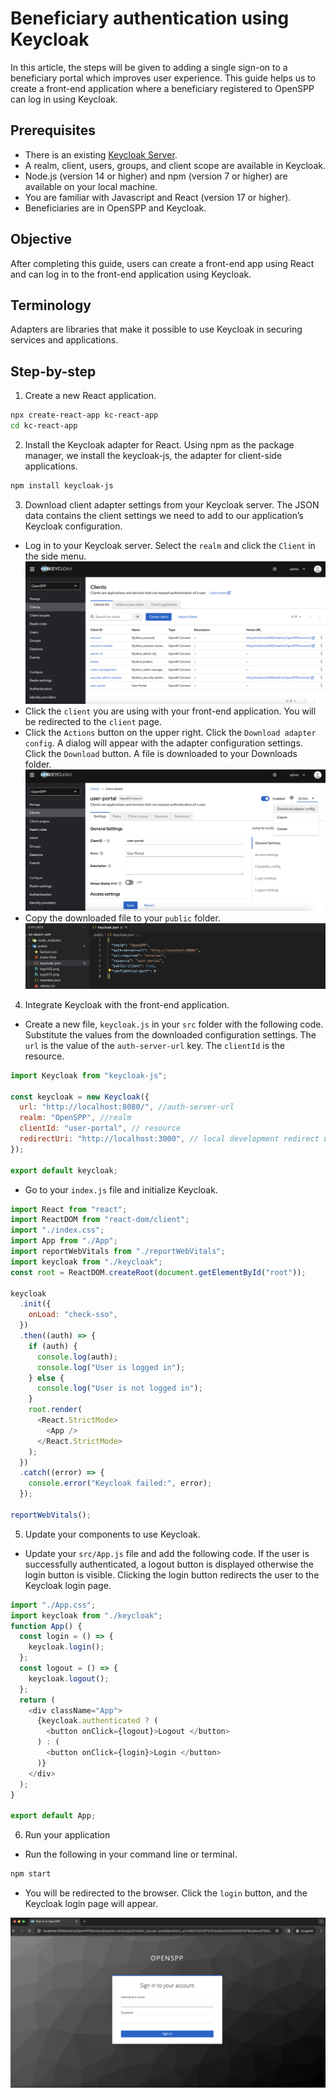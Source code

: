 # Beneficiary authentication using Keycloak

In this article, the steps will be given to adding a single sign-on to a beneficiary portal which improves user experience. This guide helps us to create a front-end application where a beneficiary registered to OpenSPP can log in using Keycloak.

## Prerequisites

- There is an existing [Keycloak Server](https://docs.openspp.org/howto/developer_guides/oidc.html).
- A realm, client, users, groups, and client scope are available in Keycloak.
- Node.js (version 14 or higher) and npm (version 7 or higher) are available on your local machine.
- You are familiar with Javascript and React (version 17 or higher).
- Beneficiaries are in OpenSPP and Keycloak.

## Objective

After completing this guide, users can create a front-end app using React and can log in to the front-end application using Keycloak.

## Terminology

Adapters are libraries that make it possible to use Keycloak in securing services and applications.

## Step-by-step

1. Create a new React application.

```bash
npx create-react-app kc-react-app
cd kc-react-app
```

2. Install the Keycloak adapter for React. Using npm as the package manager, we install the keycloak-js, the adapter for client-side applications.

```bash
npm install keycloak-js
```

3. Download client adapter settings from your Keycloak server. The JSON data contains the client settings we need to add to our application’s Keycloak configuration.

- Log in to your Keycloak server. Select the `realm` and click the `Client` in the side menu.
  ![](beneficiary_keycloak/3.1.png)
- Click the `client` you are using with your front-end application. You will be redirected to the `client` page.
- Click the `Actions` button on the upper right. Click the `Download adapter config`. A dialog will appear with the adapter configuration settings. Click the `Download` button. A file is downloaded to your Downloads folder.
  ![](beneficiary_keycloak/3.3.png)
- Copy the downloaded file to your `public` folder.
  ![](beneficiary_keycloak/3.4.png)

4. Integrate Keycloak with the front-end application.

- Create a new file, `keycloak.js` in your `src` folder with the following code. Substitute the values from the downloaded configuration settings. The `url` is the value of the `auth-server-url` key. The `clientId` is the resource.

```js
import Keycloak from "keycloak-js";

const keycloak = new Keycloak({
  url: "http://localhost:8080/", //auth-server-url
  realm: "OpenSPP", //realm
  clientId: "user-portal", // resource
  redirectUri: "http://localhost:3000", // local development redirect uri
});

export default keycloak;
```

- Go to your `index.js` file and initialize Keycloak.

```js
import React from "react";
import ReactDOM from "react-dom/client";
import "./index.css";
import App from "./App";
import reportWebVitals from "./reportWebVitals";
import keycloak from "./keycloak";
const root = ReactDOM.createRoot(document.getElementById("root"));

keycloak
  .init({
    onLoad: "check-sso",
  })
  .then((auth) => {
    if (auth) {
      console.log(auth);
      console.log("User is logged in");
    } else {
      console.log("User is not logged in");
    }
    root.render(
      <React.StrictMode>
        <App />
      </React.StrictMode>
    );
  })
  .catch((error) => {
    console.error("Keycloak failed:", error);
  });

reportWebVitals();
```

5. Update your components to use Keycloak.

- Update your `src/App.js` file and add the following code. If the user is successfully authenticated, a logout button is displayed otherwise the login button is visible. Clicking the login button redirects the user to the Keycloak login page.

```js
import "./App.css";
import keycloak from "./keycloak";
function App() {
  const login = () => {
    keycloak.login();
  };
  const logout = () => {
    keycloak.logout();
  };
  return (
    <div className="App">
      {keycloak.authenticated ? (
        <button onClick={logout}>Logout </button>
      ) : (
        <button onClick={login}>Login </button>
      )}
    </div>
  );
}

export default App;
```

6. Run your application

- Run the following in your command line or terminal.

```bash
npm start
```

- You will be redirected to the browser. Click the `login` button, and the Keycloak login page will appear.

![](beneficiary_keycloak/6.2.png)
